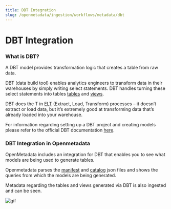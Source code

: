 ```yaml
---
title: DBT Integration
slug: /openmetadata/ingestion/workflows/metadata/dbt
---
```


# DBT Integration

### What is DBT?

A DBT model provides transformation logic that creates a table from raw data.

DBT (data build tool) enables analytics engineers to transform data in their warehouses by simply writing select statements. DBT handles turning these select statements into tables [tables](https://docs.getdbt.com/terms/table) and [views](https://docs.getdbt.com/terms/view).

DBT does the T in [ELT](https://docs.getdbt.com/terms/elt) (Extract, Load, Transform) processes – it doesn’t extract or load data, but it’s extremely good at transforming data that’s already loaded into your warehouse.

For information regarding setting up a DBT project and creating models please refer to the official DBT documentation [here](https://docs.getdbt.com/docs/introduction).

### DBT Integration in Openmetadata

OpenMetadata includes an integration for DBT that enables you to see what models are being used to generate tables.

Openmetadata parses the [manifest](https://docs.getdbt.com/reference/artifacts/manifest-json) and [catalog](https://docs.getdbt.com/reference/artifacts/catalog-json) json files and shows the queries from which the models are being generated.

Metadata regarding the tables and views generated via DBT is also ingested and can be seen.

![gif](/images/openmetadata/ingestion/workflows/metadata/dbt-integration.gif)